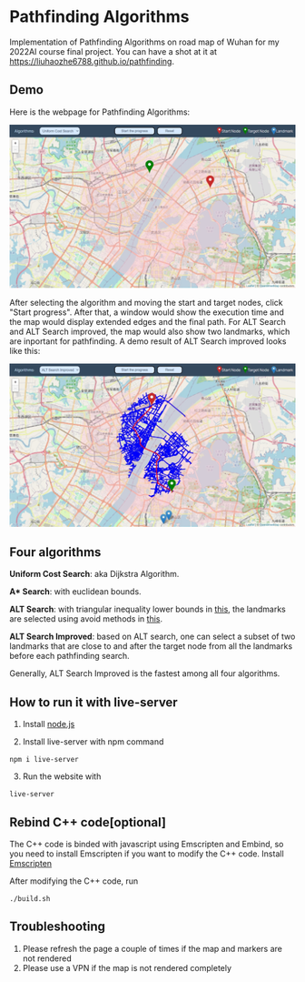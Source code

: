 # Pathfinding Algorithms

Implementation of Pathfinding Algorithms on road map of Wuhan for my 2022AI course final project. You can have a shot at it at https://liuhaozhe6788.github.io/pathfinding.

## Demo

Here is the webpage for Pathfinding Algorithms: 

![alt text](https://github.com/liuhaozhe6788/pathfinding/blob/master/screenshots/webpage.jpeg?raw=true)

After selecting the algorithm and moving the start and target nodes, click "Start progress". After that, a window would show the execution time and the map would display extended edges and the final path. For ALT Search and ALT Search improved, the map would also show two landmarks, which are inportant for pathfinding. A demo result of ALT Search improved looks like this:

![alt text](https://github.com/liuhaozhe6788/pathfinding/blob/master/screenshots/altim.jpeg?raw=true)

## Four algorithms

**Uniform Cost Search**: aka Dijkstra Algorithm.

**A\* Search**: with euclidean bounds.

**ALT Search**: with triangular inequality lower bounds in [this](https://www.cs.princeton.edu/courses/archive/spr06/cos423/Handouts/GH05.pdf), the landmarks are selected using avoid methods in [this](https://www.cs.princeton.edu/courses/archive/spr06/cos423/Handouts/GW05.pdf).

**ALT Search Improved**: based on ALT search, one can select a subset of two landmarks that are close to and after the target node from all the landmarks before each pathfinding search. 

Generally, ALT Search Improved is the fastest among all four algorithms.

## How to run it with live-server

1. Install [node.js](https://nodejs.org/en/download/)

2. Install live-server with npm command

```
npm i live-server
```

3. Run the website with

```
live-server
```

## Rebind C++ code[optional]

The C++ code is binded with javascript using Emscripten and Embind, so you need to install Emscripten if you want to modify the C++ code.
Install [Emscripten](https://emscripten.org/docs/getting_started/downloads.html)

After modifying the C++ code, run 
```
./build.sh
```

## Troubleshooting
1. Please refresh the page a couple of times if the map and markers are not rendered
2. Please use a VPN if the map is not rendered completely


